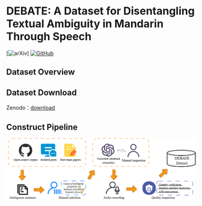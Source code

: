 # DEBATE: A Dataset for Disentangling Textual Ambiguity in Mandarin Through Speech
[![arXiv](https://img.shields.io/badge/arXiv-Paper-COLOR.svg)]  [![GitHub](https://img.shields.io/badge/GitHub-Repo-green)](https://github.com/SmileHnu/DEBATE)
## Dataset Overview
## Dataset Download
Zenodo：[download](https://zenodo.org/records/15609922)
## Construct Pipeline
![Pipeline](figure/pipeline.png)
